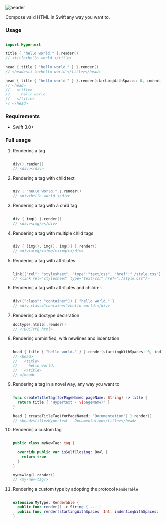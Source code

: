 ![header](header.jpg)

Compose valid HTML in Swift any way you want to.

### Usage

````swift

import Hypertext

title { "hello world." }.render()
// <title>hello world.</title>

head { title { "hello world." } }.render()
// <head><title>hello world.</title></head>

head { title { "hello world." } }.render(startingWithSpaces: 0, indentingWithSpaces: 2)
// <head>
//   <title>
//     hello world.
//   </title>
// </head>

````



### Requirements
- Swift 3.0+

### Full usage

1. Rendering a tag

    ```swift

    div().render() 
    // <div></div>

    ```
    
2. Rendering a tag with child text

   ```swift
   
   div { "hello world." }.render()
   // <div>hello world.</div>
   
   ```
   
3. Rendering a tag with a child tag

   ```swift
   
   div { img() }.render()
   // <div><img/></div>
   
   ```
   
4. Rendering a tag with multiple child tags

   ```swift
   
   div { [img(), img(), img()] }.render()
   // <div><img/><img/><img/></div>
   
   ```
   
5. Rendering a tag with attributes

   ```swift
   
   link(["rel": "stylesheet", "type":"text/css", "href":"./style.css"]).render()
   // <link rel="stylesheet" type="text/css" href="./style.css"/>
   
   ```
   
6. Rendering a tag with attributes and children

   ```swift
   
   div(["class": "container"]) { "hello world." }
   // <div class="container">hello world.</div>
   
   ```

7. Rendering a doctype declaration

   ```swift
   doctype(.html5).render()
   // <!DOCTYPE html>
   ```

8. Rendering unminified, with newlines and indentation

    ```swift
    
    head { title { "hello world." } }.render(startingWithSpaces: 0, indentingWithSpaces: 2)
    // <head>
    //   <title>
    //     hello world.
    //   </title>
    // </head>
    
    ```
    
9. Rendering a tag in a novel way, any way you want to

   ```swift
   
   func createTitleTag(forPageNamed pageName: String) -> title {
     return title { "Hypertext - \(pageName)" }
   }
   
   head { createTitleTag(forPageNamed: "Documentation") }.render()
   // <head><title>Hypertext - Documentation</title></head>
   
   ```
   
10. Rendering a custom tag

       ```swift

       public class myNewTag: tag {

         override public var isSelfClosing: Bool { 
           return true 
         }
       }

       myNewTag().render()
       // <my-new-tag/>

       ```
   
11. Rendering a custom type by adopting the protocol `Renderable`

       ```swift

       extension MyType: Renderable {
         public func render() -> String { ... }
         public func render(startingWithSpaces: Int, indentingWithSpaces: Int) -> String { ... }
       }

       ```
